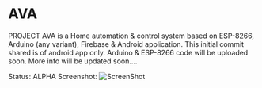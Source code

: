 # AVA


PROJECT AVA is a Home automation & control system based on ESP-8266, Arduino (any variant), Firebase & Android application. This initial commit shared is of android app only. Arduino & ESP-8266 code will be uploaded soon.
More info will be updated soon....


Status: ALPHA
Screenshot: 
![ScreenShot](/screenshots/latest.png)
